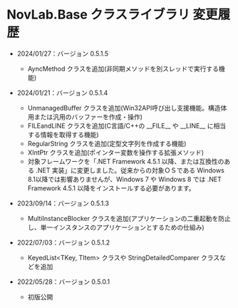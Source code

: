 ﻿# NovLab.Base クラスライブラリ 変更履歴

- 2024/01/27：バージョン 0.5.1.5
  - AyncMethod クラスを追加(非同期メソッドを別スレッドで実行する機能)

- 2024/01/21：バージョン 0.5.1.4
  - UnmanagedBuffer クラスを追加(Win32API呼び出し支援機能。構造体用または汎用のバッファーを作成・操作)
  - FILEandLINE クラスを追加(C言語/C++の \_\_FILE\_\_ や \_\_LINE\_\_ に相当する情報を取得する機能)
  - RegularString クラスを追加(定型文字列を作成する機能)
  - XIntPtr クラスを追加(ポインター変数を操作する拡張メソッド)
  - 対象フレームワークを「.NET Framework 4.5.1 以降、または互換性のある .NET 実装」に変更しました。従来からの対象ＯＳである Windows 8.1以降では影響ありませんが、Windows 7 や Windows 8 では .NET Framework 4.5.1 以降をインストールする必要があります。

- 2023/09/14：バージョン 0.5.1.3
  - MultiInstanceBlocker クラスを追加(アプリケーションの二重起動を防止し、単一インスタンスのアプリケーションとするための仕組み)

- 2022/07/03：バージョン 0.5.1.2
  - KeyedList<TKey, TItem> クラスや StringDetailedComparer クラスなどを追加

- 2022/05/28：バージョン 0.5.0.1
  - 初版公開
